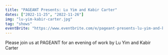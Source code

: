 ```yaml
---
title: "PAGEANT Presents: Lu Yim and Kabir Carter"
dates: ["2022-11-25", "2022-11-26"]
img: "lu-yim-kabir-carter.jpg"
tag: "shows"
eventBrite: "https://www.eventbrite.com/e/pageant-presents-lu-yim-and-kabir-carter-tickets-444681573557"
---
```


Please join us at PAGEANT for an evening of work by Lu Yim and Kabir Carter
